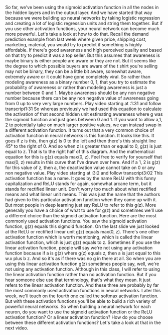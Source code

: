 So far, we've been using the sigmoid activation function in all the nodes in the hidden layers and in the output layer. And we have started that way because we were building up neural networks by taking logistic regression and creating a lot of logistic regression units and string them together. But if you use other activation functions, your neural network can become much more powerful. Let's take a look at how to do that. Recall the demand prediction example from last week where given price, shipping cost, marketing, material, you would try to predict if something is highly affordable. If there's good awareness and high perceived quality and based on that try to predict it was a top seller. But this assumes that awareness is maybe binary is either people are aware or they are not. But it seems like the degree to which possible buyers are aware of the t shirt you're selling may not be binary, they can be a little bit aware, somewhat aware, extremely aware or it could have gone completely viral. So rather than modeling awareness as a binary number 0, 1, that you try to estimate the probability of awareness or rather than modeling awareness is just a number between 0 and 1. Maybe awareness should be any non negative number because there can be any non negative value of awareness going from 0 up to very very large numbers.
Play video starting at :1:31 and follow transcript1:31
So whereas previously we had used this equation to calculate the activation of that second hidden unit estimating awareness where g was the sigmoid function and just goes between 0 and 1. If you want to allow a,1, 2 to potentially take on much larger positive values, we can instead swap in a different activation function. It turns out that a very common choice of activation function in neural networks is this function. It looks like this. It goes if z is this, then g(z) is 0 to the left and then there's this straight line 45° to the right of 0. And so when z is greater than or equal to 0, g(z) is just equal to z. That is to the right half of this diagram. And the mathematical equation for this is g(z) equals max(0, z). Feel free to verify for yourself that max(0, z) results in this curve that I've drawn over here. And if a 1, 2 is g(z) for this value of z, then a, the deactivation value cannot take on 0 or any non negative value.
Play video starting at :3:2 and follow transcript3:02
This activation function has a name. It goes by the name ReLU with this funny capitalization and ReLU stands for again, somewhat arcane term, but it stands for rectified linear unit. Don't worry too much about what rectified means and what linear unit means. This was just the name that the authors had given to this particular activation function when they came up with it. But most people in deep learning just say ReLU to refer to this g(z). More generally you have a choice of what to use for g(z) and sometimes we'll use a different choice than the sigmoid activation function. Here are the most commonly used activation functions. You saw the sigmoid activation function, g(z) equals this sigmoid function. On the last slide we just looked at the ReLU or rectified linear unit g(z) equals max(0, z). There's one other activation function which is worth mentioning, which is called the linear activation function, which is just g(z) equals to z. Sometimes if you use the linear activation function, people will say we're not using any activation function because if a is g(z) where g(z) equals z, then a is just equal to this w.x plus b z. And so it's as if there was no g in there at all. So when you are using this linear activation function g(z) sometimes people say, well, we're not using any activation function. Although in this class, I will refer to using the linear activation function rather than no activation function. But if you hear someone else use that terminology, that's what they mean. It just refers to the linear activation function. And these three are probably by far the most commonly used activation functions in neural networks. Later this week, we'll touch on the fourth one called the softmax activation function. But with these activation functions you'll be able to build a rich variety of powerful neural networks. So when building a neural network for each neuron, do you want to use the sigmoid activation function or the ReLU activation function? Or a linear activation function? How do you choose between these different activation functions? Let's take a look at that in the next video.